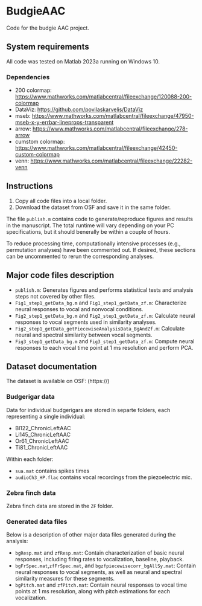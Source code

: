 # BudgieAAC

Code for the budgie AAC project.

## System requirements

All code was tested on Matlab 2023a running on Windows 10.

### Dependencies

- 200 colormap: https://www.mathworks.com/matlabcentral/fileexchange/120088-200-colormap
- DataViz: https://github.com/povilaskarvelis/DataViz
- mseb: https://www.mathworks.com/matlabcentral/fileexchange/47950-mseb-x-y-errbar-lineprops-transparent
- arrow: https://www.mathworks.com/matlabcentral/fileexchange/278-arrow
- cumstom colormap: https://www.mathworks.com/matlabcentral/fileexchange/42450-custom-colormap
- venn: https://www.mathworks.com/matlabcentral/fileexchange/22282-venn

## Instructions

1. Copy all code files into a local folder.
2. Download the dataset from OSF and save it in the same folder.

The file `publish.m` contains code to generate/reproduce figures and results in the manuscript. The total runtime will vary depending on your PC specifications, but it should benerally be within a couple of hours. 

To reduce processing time, computationally intensive processes (e.g., permutation analyses) have been commented out. If desired, these sections can be uncommented to rerun the corresponding analyses.

## Major code files description

- `publish.m`: Generates figures and performs statistical tests and analysis steps not covered by other files. 
- `Fig1_step1_getData_bg.m` and `Fig1_step1_getData_zf.m`: Characterize neural responses to vocal and nonvocal conditions. 
- `Fig2_step1_getData_bg.m` and `Fig2_step1_getData_zf.m`: Calculate neural responses to vocal segments used in similarity analyses.
- `Fig2_step1_getData_getPiecewiseAnalysisData_BgAndZf.m`: Calculate neural and spectral similarity between vocal segments.
- `Fig3_step1_getData_bg.m` and `Fig3_step1_getData_zf.m`: Compute neural responses to each vocal time point at 1 ms resolution and perform PCA.

## Dataset documentation

The dataset is available on OSF: (https://)

### Budgerigar data

Data for individual budgerigars are stored in separte folders, each representing a single individual:
- Bl122_ChronicLeftAAC
- Li145_ChronicLeftAAC
- Or61_ChronicLeftAAC
- Ti81_ChronicLeftAAC

Within each folder:
 
- `sua.mat` contains spikes times
- `audioCh3_HP.flac` contains vocal recordings from the piezoelectric mic.

### Zebra finch data
Zebra finch data are stored in the `ZF` folder.

### Generated data files
Below is a description of other major data files generated during the analysis:

- `bgResp.mat` and `zfResp.mat`: Contain characterization of basic neural responses, including firing rates to vocalization, baseline, playback.
- `bgFrSpec.mat`,`zfFrSpec.mat`, and `bgzfpiecewisecorr_bgAllSy.mat`: Contain neural responses to vocal segments, as well as neural and spectral similarity measures for these segments.
- `bgPitch.mat` and `zfPitch.mat`: Contain neural responses to vocal time points at 1 ms resolution, along with pitch estimations for each vocalization.
